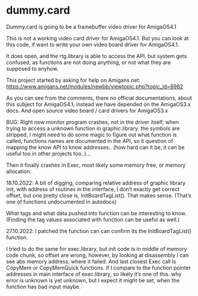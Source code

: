 # dummy.card
Dummy.card is going to be a framebuffer video driver for AmigaOS4.1

This is not a working video card driver for AmigaOS4.1. 
But you can look at this code, if want to write your own video board driver for AmigaOS4.1.

It does open, and the rtg.library is able to access the API, 
but system gets confused, as functions are not doing anything, or not what they are supposed to anyhow.

This project started by asking for help on Amigans.net:
https://www.amigans.net/modules/newbb/viewtopic.php?topic_id=8982

As you can see from the comments, there no official documentations, 
about this subject for AmigaOS4.1, instead we have depended on the AmigaOS3.x docs.
And open source video board / card drivers for AmigaOS3.x

BUG:
Right now monitor program crashes, not in the driver itself, when trying to access a unknown function in graphic.library. 
the symbols are stripped, I might need to do some magic to figure out what function is called, 
functions names are documented in the API, so it question of mapping the know API to know addresses..
(how hard can it be, it can be useful too in other projects too..)...

Then it finally crashes in Exec, most likely some memory free, or memory allocation.

18.10.2022:
A bit of digging, comparing relative address of graphic library init, with address of routines in the interface, 
I don’t exactly get correct offset, but one pretty close is, InitBoardTagList(). That makes sense.
(That’s one of functions undocumented in autodocs)

What tags and what data pushed into function can be interesting to know.
(Finding the tag values associated with function can be useful as well.)

27.10.2022:
I patched the function can can confirm its the InitBoardTagList() function.

I tried to do the same for exec.library, but init code is in middle of memory code chunk, 
so offset are wrong, however, by looking at disassembly I can see abs memory address, where it failed.
And last closest Exec call is CopyMem or CopyMemQuick functions.
if I compare to the function pointer addresses in main interface of exec.library, so likely it’s one of this.
why error is unknown is yet unknown, but I expect it might be set, when the function has bad input maybe.

